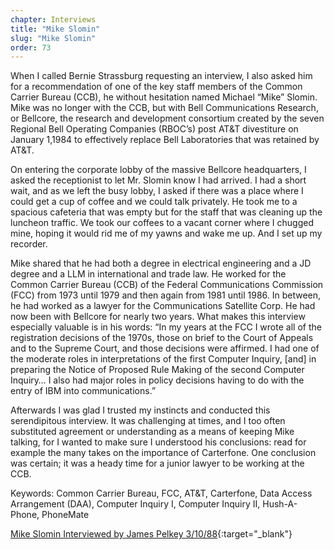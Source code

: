 ```yaml
---
chapter: Interviews
title: "Mike Slomin"
slug: "Mike Slomin"
order: 73
---
```


When I called Bernie Strassburg requesting an interview, I also asked him for a recommendation of one of the key staff members of the Common Carrier Bureau (CCB), he without hesitation named Michael “Mike” Slomin. Mike was no longer with the CCB, but with Bell Communications Research, or Bellcore, the research and development consortium created by the seven Regional Bell Operating Companies (RBOC’s) post AT&T divestiture on January 1,1984 to effectively replace Bell Laboratories that was retained by AT&T.

On entering the corporate lobby of the massive Bellcore headquarters, I asked the receptionist to let Mr. Slomin know I had arrived. I had a short wait, and as we left the busy lobby, I asked if there was a place where I could get a cup of coffee and we could talk privately. He took me to a spacious cafeteria that was empty but for the staff that was cleaning up the luncheon traffic. We took our coffees to a vacant corner where I chugged mine, hoping it would rid me of my yawns and wake me up. And I set up my recorder.

Mike shared that he had both a degree in electrical engineering and a JD degree and a LLM in international and trade law. He worked for the Common Carrier Bureau (CCB) of the Federal Communications Commission (FCC) from 1973 until 1979 and then again from 1981 until 1986. In between, he had worked as a lawyer for the Communications Satellite Corp. He had now been with Bellcore for nearly two years. What makes this interview especially valuable is in his words: “In my years at the FCC I wrote all of the registration decisions of the 1970s, those on brief to the Court of Appeals and to the Supreme Court, and those decisions were affirmed. I had one of the moderate roles in interpretations of the first Computer Inquiry, [and] in preparing the Notice of Proposed Rule Making of the second Computer Inquiry… I also had major roles in policy decisions having to do with the entry of IBM into communications.”

Afterwards I was glad I trusted my instincts and conducted this serendipitous interview. It was challenging at times, and I too often substituted agreement or understanding as a means of keeping Mike talking, for I wanted to make sure I understood his conclusions: read for example the many takes on the importance of Carterfone. One conclusion was certain; it was a heady time for a junior lawyer to be working at the CCB.

Keywords: Common Carrier Bureau, FCC, AT&T, Carterfone, Data Access Arrangement (DAA), Computer Inquiry I, Computer Inquiry II, Hush-A-Phone, PhoneMate

[Mike Slomin Interviewed by James Pelkey 3/10/88](https://archive.computerhistory.org/resources/access/text/2017/09/102740208-05-01-acc.pdf){:target="_blank"}
